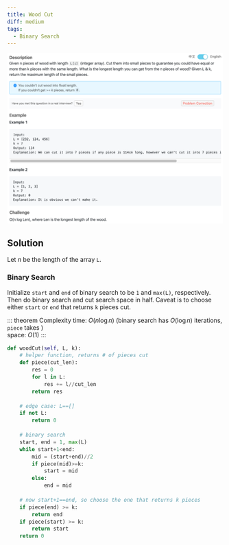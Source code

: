 ```yaml
---
title: Wood Cut
diff: medium
tags:
  - Binary Search
---
```


<img class="medium-zoom" src="/algo/wood-cut.png" alt="https://www.lintcode.com/problem/wood-cut">

## Solution

Let $n$ be the length of the array `L`.

### Binary Search

Initialize `start` and `end` of binary search to be `1` and `max(L)`, respectively. Then do binary search and cut search space in half. Caveat is to choose either `start` or `end` that returns `k` pieces cut.

::: theorem Complexity
time: $O(n \log n)$ (binary search has $O(\log n)$ iterations, `piece` takes )  
space: $O(1)$
:::

```py
def woodCut(self, L, k):
    # helper function, returns # of pieces cut
    def piece(cut_len):
        res = 0
        for l in L:
            res += l//cut_len
        return res

    # edge case: L==[]
    if not L:
        return 0

    # binary search
    start, end = 1, max(L)
    while start+1<end:
        mid = (start+end)//2
        if piece(mid)>=k:
            start = mid
        else:
            end = mid

    # now start+1==end, so choose the one that returns k pieces
    if piece(end) >= k:
        return end
    if piece(start) >= k:
        return start
    return 0
```
